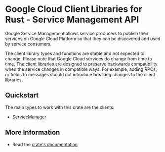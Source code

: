 # Google Cloud Client Libraries for Rust - Service Management API

<!-- Code generated by sidekick. DO NOT EDIT. -->


Google Service Management allows service producers to publish their
services on Google Cloud Platform so that they can be discovered and used
by service consumers.

The client library types and functions are stable and not expected to change.
Please note that Google Cloud services do change from time to time. The client
libraries are designed to preserve backwards compatibility when the service
changes in compatible ways. For example, adding RPCs, or fields to messages
should not introduce breaking changes to the client libraries.

## Quickstart

The main types to work with this crate are the clients:

- [ServiceManager]

## More Information

- Read the [crate's documentation](https://docs.rs/google-cloud-api-servicemanagement-v1/latest/google-cloud-api-servicemanagement-v1)

[ServiceManager]: https://docs.rs/google-cloud-api-servicemanagement-v1/latest/google_cloud_api_servicemanagement_v1/client/struct.ServiceManager.html
